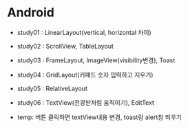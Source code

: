 # Android

* study01 : LinearLayout(vertical, horizontal 차이)
* study02 : ScrollView, TableLayout
* study03 : FrameLayout, ImageView(visibility변경), Toast
* study04 : GridLayout(키패드 숫자 입력하고 지우기)
* study05 : RelativeLayout
* study06 : TextView(전광판처럼 움직이기), EditText



* temp: 버튼 클릭하면 textView내용 변경, toast랑 alert창 띄우기
